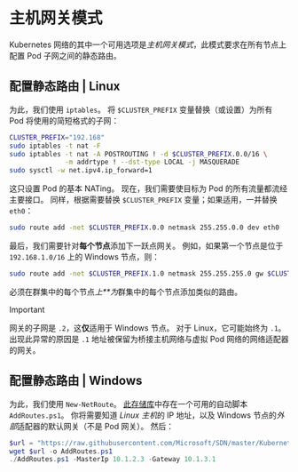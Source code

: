 # <a name="host-gateway-mode"></a>主机网关模式 #
Kubernetes 网络的其中一个可用选项是*主机网关模式*，此模式要求在所有节点上配置 Pod 子网之间的静态路由。


## <a name="configuring-static-routes--linux"></a>配置静态路由 | Linux ##
为此，我们使用 `iptables`。 将 `$CLUSTER_PREFIX` 变量替换（或设置）为所有 Pod 将使用的简短格式的子网：

```bash
CLUSTER_PREFIX="192.168"
sudo iptables -t nat -F
sudo iptables -t nat -A POSTROUTING ! -d $CLUSTER_PREFIX.0.0/16 \
              -m addrtype ! --dst-type LOCAL -j MASQUERADE
sudo sysctl -w net.ipv4.ip_forward=1
```

这只设置 Pod 的基本 NATing。 现在，我们需要使目标为 Pod 的所有流量都流经主要接口。 同样，根据需要替换 `$CLUSTER_PREFIX` 变量；如果适用，一并替换 `eth0`：

```bash
sudo route add -net $CLUSTER_PREFIX.0.0 netmask 255.255.0.0 dev eth0
```

最后，我们需要针对**每个节点**添加下一跃点网关。 例如，如果第一个节点是位于 `192.168.1.0/16` 上的 Windows 节点，则：

```bash
sudo route add -net $CLUSTER_PREFIX.1.0 netmask 255.255.255.0 gw $CLUSTER_PREFIX.1.2 dev eth0
```

必须在群集中的每个节点*上**为*群集中的每个节点添加类似的路由。


<a name="explanation-2-suffix"></a>
> [!Important]  
> 网关的子网是 `.2`，这**仅**适用于 Windows 节点。 对于 Linux，它可能始终为 `.1`。 出现此异常的原因是 `.1` 地址被保留为桥接主机网络与虚拟 Pod 网络的网络适配器的网关。


## <a name="configuring-static-routes--windows"></a>配置静态路由 | Windows ##
为此，我们使用 `New-NetRoute`。 [此存储库](https://github.com/Microsoft/SDN/blob/master/Kubernetes/windows/AddRoutes.ps1)中存在一个可用的自动脚本 `AddRoutes.ps1`。 你将需要知道 *Linux 主机*的 IP 地址，以及 Windows 节点的*外部*适配器的默认网关（不是 Pod 网关）。 然后：

```powershell
$url = "https://raw.githubusercontent.com/Microsoft/SDN/master/Kubernetes/windows/AddRoutes.ps1"
wget $url -o AddRoutes.ps1
./AddRoutes.ps1 -MasterIp 10.1.2.3 -Gateway 10.1.3.1
```

